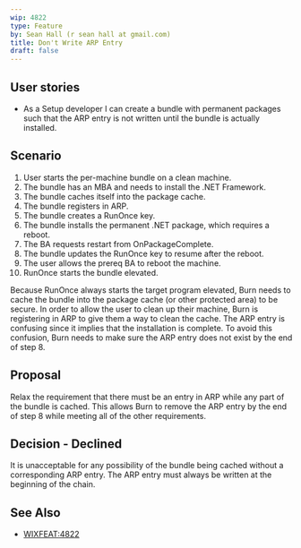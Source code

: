 ```yaml
---
wip: 4822
type: Feature
by: Sean Hall (r sean hall at gmail.com)
title: Don't Write ARP Entry
draft: false
---
```


## User stories

* As a Setup developer I can create a bundle with permanent packages such that the ARP entry is not written until the bundle is actually installed.

## Scenario

1. User starts the per-machine bundle on a clean machine.
2. The bundle has an MBA and needs to install the .NET Framework.
3. The bundle caches itself into the package cache.
4. The bundle registers in ARP.
5. The bundle creates a RunOnce key.
6. The bundle installs the permanent .NET package, which requires a reboot.
7. The BA requests restart from OnPackageComplete.
8. The bundle updates the RunOnce key to resume after the reboot.
9. The user allows the prereq BA to reboot the machine.
10. RunOnce starts the bundle elevated.

Because RunOnce always starts the target program elevated, Burn needs to cache the bundle into the package cache (or other protected area) to be secure. In order to allow the user to clean up their machine, Burn is registering in ARP to give them a way to clean the cache. The ARP entry is confusing since it implies that the installation is complete. To avoid this confusion, Burn needs to make sure the ARP entry does not exist by the end of step 8.


## Proposal

Relax the requirement that there must be an entry in ARP while any part of the bundle is cached.
This allows Burn to remove the ARP entry by the end of step 8 while meeting all of the other requirements.


## Decision - Declined

It is unacceptable for any possibility of the bundle being cached without a corresponding ARP entry.
The ARP entry must always be written at the beginning of the chain.


## See Also

* [WIXFEAT:4822](https://github.com/wixtoolset/issues/issues/4822)
